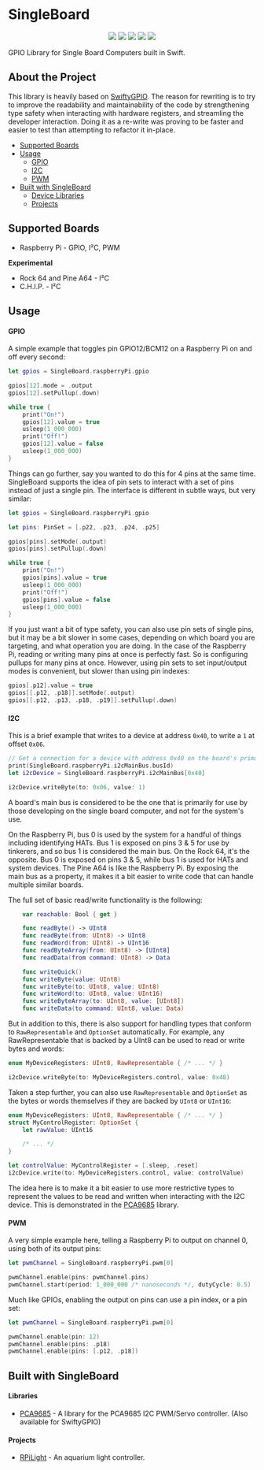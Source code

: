 # SingleBoard

<p align="center">
	<a href="https://raw.githubusercontent.com/Kaiede/SingleBoard/master/LICENSE"><img src="http://img.shields.io/badge/License-MIT-blue.svg?style=flat"/></a>
	<a href="#"><img src="https://img.shields.io/badge/OS-Linux-green.svg?style=flat"/></a> 
	<a href="https://developer.apple.com/swift"><img src="https://img.shields.io/badge/Swift-4.x-orange.svg?style=flat"/></a> 
	<a href="https://github.com/apple/swift-package-manager"><img src="https://img.shields.io/badge/Swift%20Package%20Manager-compatible-brightgreen.svg"/></a>
	<!--<a href="https://slackpass.io/swift-arm"><img src="https://img.shields.io/badge/Slack-swift/arm-red.svg?style=flat"/></a>-->
	<a href="https://travis-ci.org/Kaiede/SingleBoard"><img src="https://travis-ci.org/Kaiede/SingleBoard.svg?branch=master" /></a>
</p>

GPIO Library for Single Board Computers built in Swift.

## About the Project

This library is heavily based on [SwiftyGPIO](https://github.com/uraimo/SwiftyGPIO). The reason for rewriting is to try to improve the readability and maintainability of the code by strengthening type safety when interacting with hardware registers, and streamling the developer interaction. Doing it as a re-write was proving to be faster and easier to test than attempting to refactor it in-place.   

- [Supported Boards](#supported-boards)
- [Usage](#usage)
    - [GPIO](#gpio)
    - [I2C](#i2c)
    - [PWM](#pwm)
- [Built with SingleBoard](#built-with-singleboard)
    - [Device Libraries](#libraries)
    - [Projects](#projects)

## Supported Boards

* Raspberry Pi - GPIO, I²C, PWM

**Experimental**
* Rock 64 and Pine A64 - I²C  
* C.H.I.P. - I²C 

## Usage

#### GPIO

A simple example that toggles pin GPIO12/BCM12 on a Raspberry Pi on and off every second:

```Swift
let gpios = SingleBoard.raspberryPi.gpio

gpios[12].mode = .output
gpios[12].setPullup(.down)

while true {
    print("On!")
    gpios[12].value = true
    usleep(1_000_000)
    print("Off!")
    gpios[12].value = false
    usleep(1_000_000)
}
```

Things can go further, say you wanted to do this for 4 pins at the same time. SingleBoard supports the idea of pin sets to interact with a set of pins instead of just a single pin. The interface is different in subtle ways, but very similar: 

```Swift
let gpios = SingleBoard.raspberryPi.gpio

let pins: PinSet = [.p22, .p23, .p24, .p25]

gpios[pins].setMode(.output)
gpios[pins].setPullup(.down)

while true {
    print("On!")
    gpios[pins].value = true
    usleep(1_000_000)
    print("Off!")
    gpios[pins].value = false
    usleep(1_000_000)
}
```

If you just want a bit of type safety, you can also use pin sets of single pins, but it may be a bit slower in some cases, depending on which board you are targeting, and what operation you are doing. In the case of the Raspberry Pi, reading or writing many pins at once is perfectly fast. So is configuring pullups for many pins at once. However, using pin sets to set input/output modes is convenient, but slower than using pin indexes:

```Swift
gpios[.p12].value = true
gpios[[.p12, .p18]].setMode(.output)
gpios[[.p12, .p13, .p18, .p19]].setPullup(.down)
```

#### I2C

This is a brief example that writes to a device at address `0x40`, to write a `1` at offset `0x06`.

```Swift
// Get a connection for a device with address 0x40 on the board's primary bus
print(SingleBoard.raspberryPi.i2cMainBus.busId)
let i2cDevice = SingleBoard.raspberryPi.i2cMainBus[0x40]

i2cDevice.writeByte(to: 0x06, value: 1)
```

A board's main bus is considered to be the one that is primarily for use by those developing on the single board computer, and not for the system's use. 

On the Raspberry Pi, bus 0 is used by the system for a handful of things including identifying HATs. Bus 1 is exposed on pins 3 & 5 for use by tinkerers, and so bus 1 is considered the main bus. On the Rock 64, it's the opposite. Bus 0 is exposed on pins 3 & 5, while bus 1 is used for HATs and system devices. The Pine A64 is like the Raspberry Pi. By exposing the main bus as a property, it makes it a bit easier to write code that can handle multiple similar boards. 

The full set of basic read/write functionality is the following:

```Swift
    var reachable: Bool { get }

    func readByte() -> UInt8
    func readByte(from: UInt8) -> UInt8
    func readWord(from: UInt8) -> UInt16
    func readByteArray(from: UInt8) -> [UInt8]
    func readData(from command: UInt8) -> Data

    func writeQuick()
    func writeByte(value: UInt8)
    func writeByte(to: UInt8, value: UInt8)
    func writeWord(to: UInt8, value: UInt16)
    func writeByteArray(to: UInt8, value: [UInt8])
    func writeData(to command: UInt8, value: Data)
```
    
But in addition to this, there is also support for handling types that conform to `RawRepresentable` and `OptionSet` automatically. For example, any RawRepresentable that is backed by a UInt8 can be used to read or write bytes and words:

```Swift
enum MyDeviceRegisters: UInt8, RawRepresentable { /* ... */ }

i2cDevice.writeByte(to: MyDeviceRegisters.control, value: 0x48)
```

Taken a step further, you can also use `RawRepresentable` and `OptionSet` as the bytes or words themselves if they are backed by `UInt8` or `UInt16`:

```Swift
enum MyDeviceRegisters: UInt8, RawRepresentable { /* ... */ }
struct MyControlRegister: OptionSet {
	let rawValue: UInt16

	/* ... */
}

let controlValue: MyControlRegister = [.sleep, .reset]
i2cDevice.write(to: MyDeviceRegisters.control, value: controlValue)
```

The idea here is to make it a bit easier to use more restrictive types to represent the values to be read and written when interacting with the I2C device. This is demonstrated in the [PCA9685](https://github.com/Kaiede/PCA9685) library. 

#### PWM

A very simple example here, telling a Raspberry Pi to output on channel 0, using both of its output pins:

```Swift
let pwmChannel = SingleBoard.raspberryPi.pwm[0]

pwmChannel.enable(pins: pwmChannel.pins)
pwmChannel.start(period: 1_000_000 /* nanoseconds */, dutyCycle: 0.5)
```

Much like GPIOs, enabling the output on pins can use a pin index, or a pin set:

```Swift
let pwmChannel = SingleBoard.raspberryPi.pwm[0]

pwmChannel.enable(pin: 12)
pwmChannel.enable(pins: .p18)
pwmChannel.enable(pins: [.p12, .p18])
```

## Built with SingleBoard

#### Libraries

* [PCA9685](https://github.com/Kaiede/PCA9685) - A library for the PCA9685 I2C PWM/Servo controller. (Also available for SwiftyGPIO)

#### Projects

* [RPiLight](https://github.com/Kaiede/RPiLight) - An aquarium light controller. 
